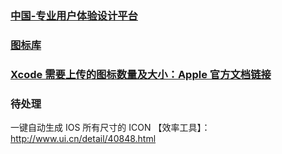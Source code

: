 

### [中国-专业用户体验设计平台](http://www.ui.cn/)

### [图标库](http://www.iconfont.cn/search/index)

### [Xcode 需要上传的图标数量及大小：Apple 官方文档链接](https://developer.apple.com/ios/human-interface-guidelines/overview/themes/#//apple_ref/doc/uid/TP40006556-CH27-SW1)


### 待处理

一键自动生成 IOS 所有尺寸的 ICON 【效率工具】：http://www.ui.cn/detail/40848.html